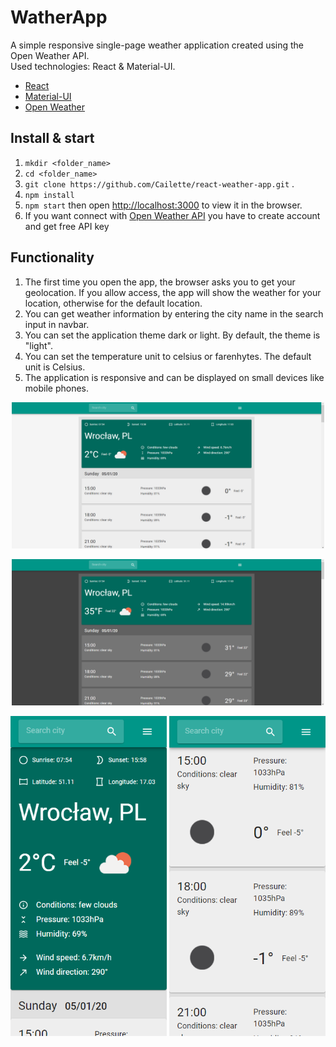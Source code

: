 # WatherApp
<p>
    A simple responsive single-page weather application created using the Open Weather API. <br>
    Used technologies: React & Material-UI.
</p>

- <a href="https://github.com/facebook/react">React</a>
- <a href="https://github.com/mui-org/material-ui">Material-UI</a>
- <a href="https://openweathermap.org">Open Weather</a>

Install & start
-- 
1. `mkdir <folder_name>`
2. `cd <folder_name>`
3. `git clone https://github.com/Cailette/react-weather-app.git` .
4. `npm install`
5. `npm start` then open [http://localhost:3000](http://localhost:3000) to view it in the browser.
6. If you want connect with [Open Weather API](https://openweathermap.org) you have to create account and get free API key

Functionality
--
1. The first time you open the app, the browser asks you to get your geolocation. If you allow access, the app will show the weather for your location, otherwise for the default location.
2. You can get weather information by entering the city name in the search input in navbar.
3. You can set the application theme dark or light. By default, the theme is "light".
4. You can set the temperature unit to celsius or farenhytes. The default unit is Celsius.
5. The application is responsive and can be displayed on small devices like mobile phones.

<p align="center">
    <img src="./img/weather-app-1.png" width="500" >
</p>
<p align="center">
    <img src="./img/weather-app-2.png" width="500" >
</p>
<p align="center">
    <img src="./img/weather-app-3.png" width="250" >
    <img src="./img/weather-app-4.png" width="250" >
</p>
